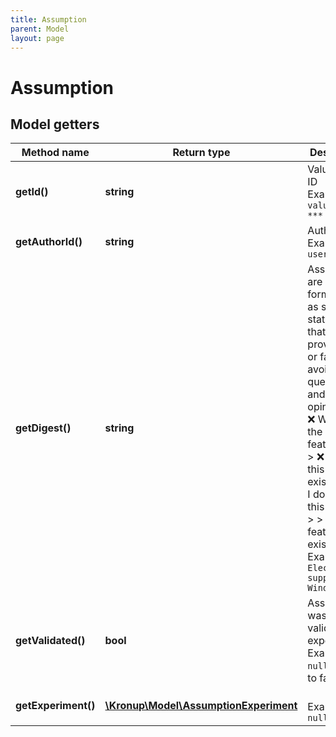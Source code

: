 ```yaml
---
title: Assumption
parent: Model
layout: page
---
```


# Assumption

## Model getters

Method name | Return type | Description
------------ | ------------- | -------------
**getId()** | **string** | Value item ID <br>Example: `value-item-***` 
**getAuthorId()** | **string** | Author ID <br>Example: `user-id-***` 
**getDigest()** | **string** | Assumptions are formulated as simple statements that can be proven true or false; avoid questions and opinions.  > ❌ What are the features? >  > ❌ Does this feature exist? >  > ❌ I don't like this feature. >  > ✅ This feature exists. <br>Example: `Electron.js supports Windows 7` 
**getValidated()** | **bool** | Assumption was validated by experiments <br>Example: `null`  [default to false]
**getExperiment()** | [**\Kronup\Model\AssumptionExperiment**](../AssumptionExperiment) |  <br>Example: `null` 

